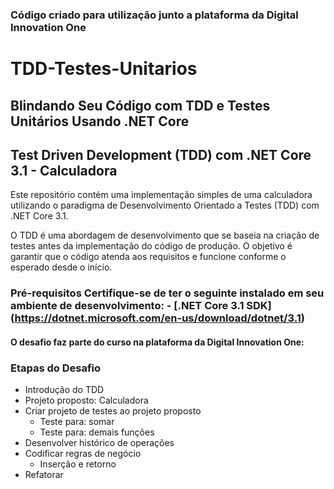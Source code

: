 
### Código criado para utilização junto a plataforma da Digital Innovation One



# TDD-Testes-Unitarios

## Blindando Seu Código com TDD e Testes Unitários Usando .NET Core

## Test Driven Development (TDD) com .NET Core 3.1 - Calculadora

Este repositório contém uma implementação simples de uma calculadora utilizando o paradigma de Desenvolvimento Orientado a Testes (TDD) com .NET Core 3.1.

O TDD é uma abordagem de desenvolvimento que se baseia na criação de testes antes da implementação do código de produção. O objetivo é garantir que o código atenda aos requisitos e funcione conforme o esperado desde o início.

### Pré-requisitos Certifique-se de ter o seguinte instalado em seu ambiente de desenvolvimento: - [.NET Core 3.1 SDK] (https://dotnet.microsoft.com/en-us/download/dotnet/3.1)

#### O desafio faz parte do curso na plataforma da Digital Innovation One:


### Etapas do Desafio

- Introdução do TDD
- Projeto proposto: Calculadora
- Criar projeto de testes ao projeto proposto
    - Teste para: somar
    - Teste para: demais funções
- Desenvolver histórico de operações
- Codificar regras de negócio
    - Inserção e retorno
- Refatorar